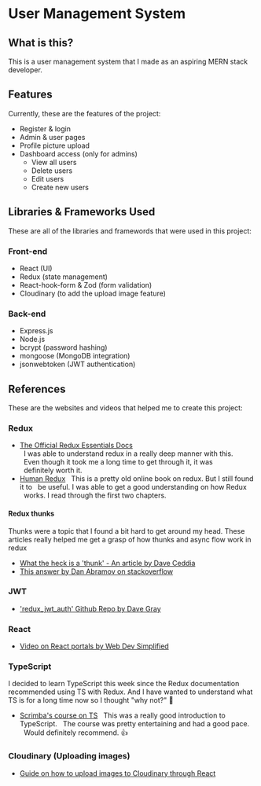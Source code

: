 # User Management System

## What is this?

This is a user management system that I made as an aspiring MERN stack developer.

## Features

Currently, these are the features of the project:

- Register & login
- Admin & user pages
- Profile picture upload
- Dashboard access (only for admins)
  - View all users
  - Delete users
  - Edit users
  - Create new users

## Libraries & Frameworks Used

These are all of the libraries and framewords that were used in this project:

### Front-end

- React (UI)
- Redux (state management)
- React-hook-form & Zod (form validation)
- Cloudinary (to add the upload image feature)

### Back-end

- Express.js
- Node.js
- bcrypt (password hashing)
- mongoose (MongoDB integration)
- jsonwebtoken (JWT authentication)

## References

These are the websites and videos that helped me to create this project:

### Redux

- [The Official Redux Essentials Docs](https://redux.js.org/tutorials/essentials/part-1-overview-concepts)  
   &nbsp;&nbsp;I was able to understand redux in a really deep manner with this.  
   &nbsp;&nbsp;Even though it took me a long time to get through it, it was  
   &nbsp;&nbsp;definitely worth it.
- [Human Redux](https://read.reduxbook.com/)
  &nbsp;&nbsp;This is a pretty old online book on redux. But I still found it to
  &nbsp;&nbsp;be useful. I was able to get a good understanding on how Redux
  &nbsp;&nbsp;works. I read through the first two chapters.

#### Redux thunks

Thunks were a topic that I found a bit hard to get around my head. These articles
really helped me get a grasp of how thunks and async flow work in redux

- [What the heck is a 'thunk' - An article by Dave Ceddia](https://daveceddia.com/what-is-a-thunk/)
- [This answer by Dan Abramov on stackoverflow](https://stackoverflow.com/questions/34570758/why-do-we-need-middleware-for-async-flow-in-redux/34599594#34599594)

### JWT

- ['redux_jwt_auth' Github Repo by Dave Gray](https://github.com/gitdagray/redux_jwt_auth/tree/main)

### React

- [Video on React portals by Web Dev Simplified](https://www.youtube.com/watch?v=LyLa7dU5tp8)

### TypeScript

I decided to learn TypeScript this week since the Redux documentation recommended
using TS with Redux. And I have wanted to understand what TS is for a long time now
so I thought "why not?" :shrug:

- [Scrimba's course on TS](https://scrimba.com/learn-typescript-c03c)
  &nbsp;&nbsp;This was a really good introduction to TypeScript.
  &nbsp;&nbsp;The course was pretty entertaining and had a good pace.
  &nbsp;&nbsp;Would definitely recommend. :thumbsup:

### Cloudinary (Uploading images)

- [Guide on how to upload images to Cloudinary through React](https://medium.com/@aalam-info-solutions-llp/how-to-upload-images-to-cloudinary-with-react-js-ad402f775818)
